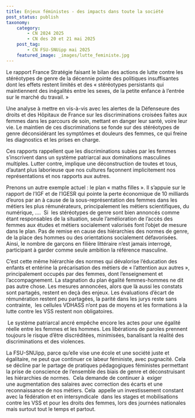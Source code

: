 ```yaml
---
title: Enjeux féministes - des impacts dans toute la société
post_status: publish
taxonomy:
    category:
        - CN 2024 2025
        - CN des 20 et 21 mai 2025
    post_tag:
        - CN FSU-SNUipp mai 2025
    featured_image: _images/lutte_feministe.jpg
---
```


Le rapport France Stratégie faisant le bilan des actions de lutte contre les stéréotypes de genre de la décennie pointe des politiques insuffisantes dont les effets restent limités et des « stéréotypes persistants qui maintiennent des inégalités entre les sexes, de la petite enfance à l’entrée sur le marché du travail. »

Une analyse à mettre en vis-à-vis avec les alertes de la Défenseure des droits et des Hôpitaux de France sur les discriminations croisées faites aux femmes dans les parcours de soin, mettant en danger leur santé, voire leur vie. Le maintien de ces discriminations se fonde sur des stéréotypes de genre déconsidérant les symptômes et douleurs des femmes, ce qui freine les diagnostics et les prises en charge.

Ces rapports rappellent que les discriminations subies par les femmes s’inscrivent dans un système patriarcal aux dominations masculines multiples. Lutter contre, implique une déconstruction de toutes et tous, d’autant plus laborieuse que nos cultures façonnent implicitement nos représentations et nos rapports aux autres. 

Prenons un autre exemple actuel : le plan « maths filles ». Il s’appuie sur le rapport de l’IGF et de l’IGESR qui pointe la perte économique de 10 milliards d’euros par an à cause de la sous-représentation des femmes dans les métiers les plus rémunérateurs, principalement les métiers scientifiques, du numérique, ....  Si  les stéréotypes de genre sont bien annoncés comme étant responsables de la situation, seule l’amélioration de l’accès des femmes aux études et métiers socialement valorisés font l’objet de mesure dans le plan. Pas de remise en cause des hiérarchies des normes de genre, de la place des hommes ou des orientations socialement défavorisées. Ainsi, le nombre de garçons en filière littéraire n’est jamais interrogé, participant à garder comme seule ambition la référence masculine.

C’est cette même hiérarchie des normes qui dévalorise l’éducation des enfants et entérine la précarisation des métiers de « l’attention aux autres », principalement occupés par des femmes, dont l’enseignement et l’accompagnement. La stagnation du plan égalité femmes-hommes ne dit pas autre chose. Les mesures annoncées, alors que là aussi les constats sont partagés, restent en deçà des enjeux. Les évaluations d’écart de rémunération restent peu partagées, la parité dans les jurys reste sans contrainte,  les cellules VDHASS n’ont pas de moyens et les formations à la lutte contre les VSS restent non obligatoires.

 Le système patriarcal ancré empêche encore les actes pour une égalité réelle entre les femmes et les hommes. Les libérations de paroles prennent toujours le risque d’être discréditées, minimisées, banalisant la réalité des discriminations et des violences.

La FSU-SNUipp, parce qu’elle vise une école et une société juste et égalitaire, ne peut que continuer ce labeur féministe, avec pugnacité. Cela se décline par le partage de pratiques pédagogiques féministes permettant la prise de conscience de l’ensemble des biais de genre et déconstruisant les hiérarchies de normes.  Cela demande de continuer à  exiger une augmentation des salaires avec correction des écarts et une reconnaissance de nos métiers. Cela  appelle un investissement constant avec la fédération et en intersyndicale  dans les stages et mobilisations contre les VSS et pour les droits des femmes, lors des journées nationales mais surtout tout le temps et partout. 
